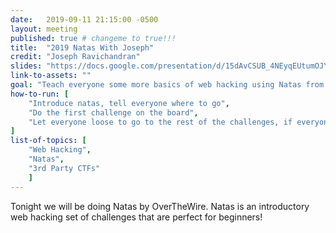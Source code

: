 ```yaml
---
date:   2019-09-11 21:15:00 -0500
layout: meeting
published: true # changeme to true!!!
title:  "2019 Natas With Joseph"
credit: "Joseph Ravichandran"
slides: "https://docs.google.com/presentation/d/15dAvCSUB_4NEyqEUtumOJYVFgF2ugYmGhhsRywCs7ko/"
link-to-assets: ""
goal: "Teach everyone some more basics of web hacking using Natas from overthewire"
how-to-run: [
	"Introduce natas, tell everyone where to go",
	"Do the first challenge on the board",
	"Let everyone loose to go to the rest of the challenges, if everyone needs one praticular chal, show it on the board"
]
list-of-topics: [
	"Web Hacking",
	"Natas",
	"3rd Party CTFs"
	]
---
```


Tonight we will be doing Natas by OverTheWire. Natas is an introductory web hacking set of challenges that are perfect for beginners!

